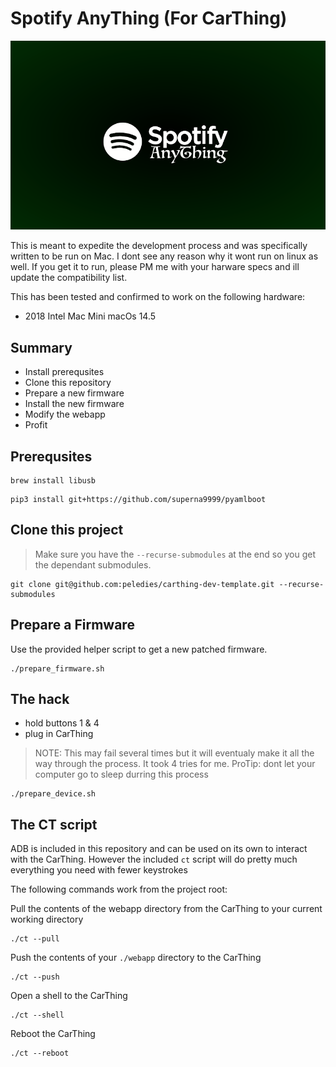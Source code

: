 # Spotify AnyThing (For CarThing)

![Spotify AnyThing Splash](https://github.com/peledies/carthing-dev-template/blob/main/webapp/images/appstart.png?raw=true)


This is meant to expedite the development process and was specifically written to be run on Mac. I dont see any reason why it wont run on linux as well. If you get it to run, please PM me with your harware specs and ill update the compatibility list.

This has been tested and confirmed to work on the following hardware:
- 2018 Intel Mac Mini macOs 14.5

## Summary

- Install prerequsites
- Clone this repository
- Prepare a new firmware
- Install the new firmware
- Modify the webapp
- Profit

## Prerequsites
```
brew install libusb
```

```
pip3 install git+https://github.com/superna9999/pyamlboot
```

## Clone this project
> Make sure you have the `--recurse-submodules` at the end so you get the
> dependant submodules.
```
git clone git@github.com:peledies/carthing-dev-template.git --recurse-submodules
```


## Prepare a Firmware
Use the provided helper script to get a new patched firmware.
```
./prepare_firmware.sh
```


## The hack

- hold buttons 1 & 4
- plug in CarThing

> NOTE: This may fail several times but it will eventualy make it all the way
> through the process. It took 4 tries for me. ProTip: dont let your computer
> go to sleep durring this process
```
./prepare_device.sh
```


## The CT script
ADB is included in this repository and can be used on its own to interact with the CarThing. However the included `ct` script will do pretty much everything you need with fewer keystrokes

The following commands work from the project root:

Pull the contents of the webapp directory from the CarThing to your current working directory
```
./ct --pull
```

Push the contents of your `./webapp` directory to the CarThing
```
./ct --push
```

Open a shell to the CarThing
```
./ct --shell
```

Reboot the CarThing
```
./ct --reboot
```